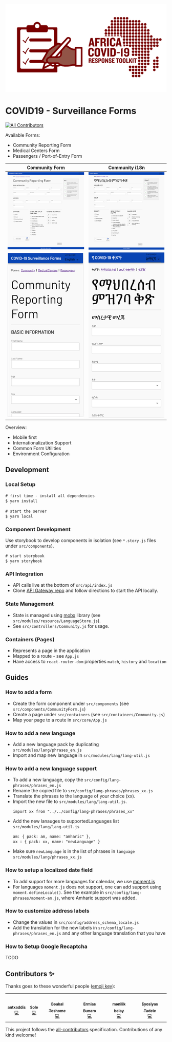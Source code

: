 <div align="center">
  <img alt="ACRT Surveillance Forms" src="acrt_19_surveillance_forms.png" width="650px">
</div>

# COVID19 - Surveillance Forms
<!-- ALL-CONTRIBUTORS-BADGE:START - Do not remove or modify this section -->
[![All Contributors](https://img.shields.io/badge/all_contributors-6-orange.svg?style=flat-square)](#contributors-)
<!-- ALL-CONTRIBUTORS-BADGE:END -->

Available Forms:

- Community Reporting Form
- Medical Centers Form
- Passengers / Port-of-Entry Form

|                  Community Form                   |                        Community i18n                         |
| :-----------------------------------------------: | :-----------------------------------------------------------: |
|    ![Community Form](docs/form-community.png)     |    ![Community Form - i18n](docs/form-community-i18n.png)     |
| ![Community Form](docs/form-community-mobile.png) | ![Community Form - i18n](docs/form-community-i18n-mobile.png) |

Overview:

- Mobile first
- Internationalization Support
- Common Form Utilities
- Environment Configuration

## Development

### Local Setup

```
# first time - install all dependencies
$ yarn install

# start the server
$ yarn local
```

### Component Development

Use storybook to develop components in isolation (see `*.story.js` files under `src/components`).

```
# start storybook
$ yarn storybook
```

### API Integration

- API calls live at the bottom of `src/api/index.js`
- Clone [API Gateway repo](https://github.com/Ethiopia-COVID19/api-gateway) and follow directions to start the API locally.

### State Management

- State is managed using [mobx](https://github.com/mobxjs/mobx) library (see `src/modules/resource/LanguageStore.js`).
- See `src/controllers/Community.js` for usage.

### Containers (Pages)

- Represents a page in the application
- Mapped to a route - see `App.js`
- Have access to `react-router-dom` properties `match`, `history` and `location`

## Guides

### How to add a form

- Create the form component under `src/components` (see `src/components/CommunityForm.js`)
- Create a page under `src/containers` (see `src/containers/Community.js`)
- Map your page to a route in `src/core/App.js`

### How to add a new language

- Add a new language pack by duplicating `src/modules/lang/phrases_en.js`
- Import and map new language in `src/modules/lang/lang-util.js`

### How to add a new language support

- To add a new language, copy the `src/config/lang-phrases/phrases_en.js`
- Rename the copied file to `src/config/lang-phrases/phrases_xx.js`
- Translate the phrases to the language of your choice (xx).
- Import the new file to `src/modules/lang/lang-util.js`.
  ```
  import xx from "../../config/lang-phrases/phrases_xx"
  ```
- Add the new lanauges to supportedLanguages list `src/modules/lang/lang-util.js`
  ```
  am: { pack: am, name: "amharic" },
  xx : { pack: xx, name: "newLanguage" }
  ```
- Make sure `newLanguage` is in the list of phrases in `language` `src/modules/lang/phrases_xx.js`

### How to setup a localized date field

- To add support for more languages for calendar, we use [moment.js](https://momentjs.com/docs/#/i18n/)
- For languages `moment.js` does not support, one can add support using `moment.defineLocale()`. See the example in `src/config/lang-phrases/moment-am.js`, where Amharic support was added.

### How to customize address labels

- Change the values in `src/config/address_schema_locale.js`
- Add the translation for the new labels in `src/config/lang-phrases/phrases_en.js` and any other language translation that you have

### How to Setup Google Recaptcha

TODO

## Contributors ✨

Thanks goes to these wonderful people ([emoji key](https://allcontributors.org/docs/en/emoji-key)):

<!-- ALL-CONTRIBUTORS-LIST:START - Do not remove or modify this section -->
<!-- prettier-ignore-start -->
<!-- markdownlint-disable -->
<table>
  <tr>
    <td align="center"><a href="https://github.com/antxaddis"><img src="https://avatars1.githubusercontent.com/u/4411786?v=4" width="100px;" alt=""/><br /><sub><b>antxaddis</b></sub></a><br /><a href="https://github.com/Ethiopia-COVID19/Project-Surveillance-Forms/commits?author=antxaddis" title="Code">💻</a></td>
    <td align="center"><a href="https://github.com/sole6"><img src="https://avatars3.githubusercontent.com/u/9457841?v=4" width="100px;" alt=""/><br /><sub><b>Sole</b></sub></a><br /><a href="https://github.com/Ethiopia-COVID19/Project-Surveillance-Forms/commits?author=sole6" title="Code">💻</a></td>
    <td align="center"><a href="https://bkdaemon.club"><img src="https://avatars3.githubusercontent.com/u/19363570?v=4" width="100px;" alt=""/><br /><sub><b>Beakal Teshome</b></sub></a><br /><a href="https://github.com/Ethiopia-COVID19/Project-Surveillance-Forms/commits?author=btree1970" title="Code">💻</a></td>
    <td align="center"><a href="https://github.com/ermiappz"><img src="https://avatars1.githubusercontent.com/u/26298580?v=4" width="100px;" alt=""/><br /><sub><b>Ermias Bunaro</b></sub></a><br /><a href="https://github.com/Ethiopia-COVID19/Project-Surveillance-Forms/commits?author=ermiappz" title="Code">💻</a></td>
    <td align="center"><a href="https://github.com/MenilikBelay"><img src="https://avatars0.githubusercontent.com/u/25073507?v=4" width="100px;" alt=""/><br /><sub><b>menilik belay</b></sub></a><br /><a href="https://github.com/Ethiopia-COVID19/Project-Surveillance-Forms/commits?author=MenilikBelay" title="Code">💻</a></td>
    <td align="center"><a href="http://www.about.me/Eyos"><img src="https://avatars0.githubusercontent.com/u/15014730?v=4" width="100px;" alt=""/><br /><sub><b>Eyosiyas Tadele</b></sub></a><br /><a href="https://github.com/Ethiopia-COVID19/Project-Surveillance-Forms/commits?author=dotjose" title="Code">💻</a></td>
  </tr>
</table>

<!-- markdownlint-enable -->
<!-- prettier-ignore-end -->
<!-- ALL-CONTRIBUTORS-LIST:END -->

This project follows the [all-contributors](https://github.com/all-contributors/all-contributors) specification. Contributions of any kind welcome!
